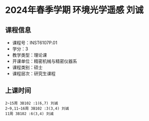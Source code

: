 # 2024年春季学期 环境光学遥感 刘诚






## 课程信息

- 课程号：INST6107P.01
- 学分：3
- 教学类型：理论课
- 开课单位：精密机械与精密仪器系
- 课程类别：硕士
- 课程层次：研究生课程

## 上课时间

```
2~15周 3B102 :1(6,7) 刘诚
2~9,11~16周 3B102 :3(3,4) 刘诚
11周 3B102 :6(3,4) 刘诚
```

